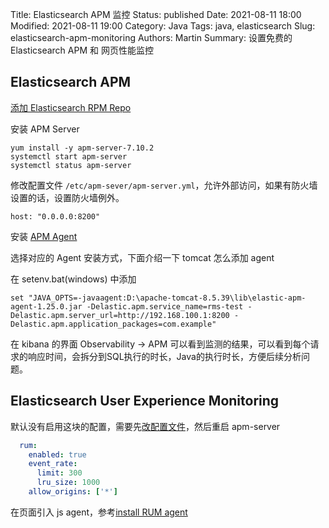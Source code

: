 Title: Elasticsearch APM 监控
Status: published
Date: 2021-08-11 18:00
Modified: 2021-08-11 19:00
Category: Java
Tags: java, elasticsearch
Slug: elasticsearch-apm-monitoring
Authors: Martin
Summary: 设置免费的 Elasticsearch APM 和 网页性能监控


## Elasticsearch APM

[添加 Elasticsearch RPM Repo](https://www.elastic.co/guide/en/elasticsearch/reference/current/rpm.html)

安装 APM Server

```
yum install -y apm-server-7.10.2
systemctl start apm-server
systemctl status apm-server
```

修改配置文件 `/etc/apm-sever/apm-server.yml`，允许外部访问，如果有防火墙设置的话，设置防火墙例外。

```
host: "0.0.0.0:8200"
```


安装 [APM Agent](https://www.elastic.co/guide/en/apm/agent/index.html)

选择对应的 Agent 安装方式，下面介绍一下 tomcat 怎么添加 agent

在 setenv.bat(windows) 中添加

```
set "JAVA_OPTS=-javaagent:D:\apache-tomcat-8.5.39\lib\elastic-apm-agent-1.25.0.jar -Delastic.apm.service_name=rms-test -Delastic.apm.server_url=http://192.168.100.1:8200 -Delastic.apm.application_packages=com.example"
```

在 kibana 的界面 Observability -> APM 可以看到监测的结果，可以看到每个请求的响应时间，会拆分到SQL执行的时长，Java的执行时长，方便后续分析问题。

## Elasticsearch User Experience Monitoring

默认没有启用这块的配置，需要先[改配置文件](https://www.elastic.co/guide/en/apm/server/7.14/configuration-rum.html)，然后重启 apm-server

```yaml
  rum:
    enabled: true
    event_rate:
      limit: 300
      lru_size: 1000
    allow_origins: ['*']
```

在页面引入 js agent，参考[install RUM agent](https://www.elastic.co/guide/en/apm/agent/rum-js/current/install-the-agent.html)






